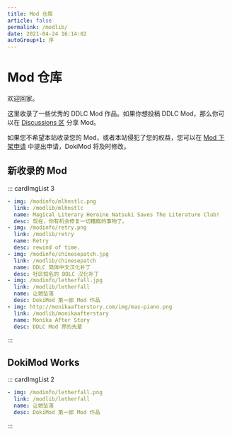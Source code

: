 ```yaml
---
title: Mod 仓库
article: false
permalink: /modlib/
date: 2021-04-24 16:14:02
autoGroup+1: 序
---
```

# Mod 仓库
欢迎回家。

这里收录了一些优秀的 DDLC Mod 作品。如果你想投稿 DDLC Mod，那么你可以在 [Discussions 区](https://github.com/imgradeone/revolution/discussions/categories/mod-投稿-mod-submission) 分享 Mod。

如果您不希望本站收录您的 Mod，或者本站侵犯了您的权益，您可以在 [Mod 下架申请](https://github.com/imgradeone/revolution/discussions/categories/mod-takedown-request-mod-下架申请) 中提出申请，DokiMod 将及时修改。

## 新收录的 Mod

::: cardImgList 3
```yaml
- img: /modinfo/mlhnstlc.png
  link: /modlib/mlhnstlc
  name: Magical Literary Heroine Natsuki Saves The Literature Club!
  desc: 现在，你有机会修复一切糟糕的事物了。
- img: /modinfo/retry.png
  link: /modlib/retry
  name: Retry
  desc: rewind of time.
- img: /modinfo/chinesepatch.jpg
  link: /modlib/chinesepatch
  name: DDLC 简体中文汉化补丁
  desc: 社区知名的 DDLC 汉化补丁
- img: /modinfo/letherfall.jpg
  link: /modlib/letherfall
  name: 让她坠落
  desc: DokiMod 第一部 Mod 作品
- img: http://monikaafterstory.com/img/mas-piano.png
  link: /modlib/monikaafterstory
  name: Monika After Story
  desc: DDLC Mod 界的先辈
```
:::

## DokiMod Works

::: cardImgList 2
```yaml
- img: /modinfo/letherfall.png
  link: /modlib/letherfall
  name: 让她坠落
  desc: DokiMod 第一部 Mod 作品
```
:::